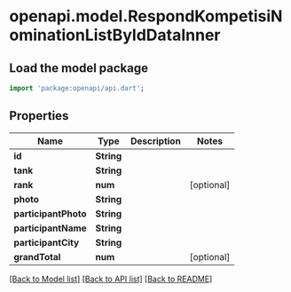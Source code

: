 # openapi.model.RespondKompetisiNominationListByIdDataInner

## Load the model package
```dart
import 'package:openapi/api.dart';
```

## Properties
Name | Type | Description | Notes
------------ | ------------- | ------------- | -------------
**id** | **String** |  | 
**tank** | **String** |  | 
**rank** | **num** |  | [optional] 
**photo** | **String** |  | 
**participantPhoto** | **String** |  | 
**participantName** | **String** |  | 
**participantCity** | **String** |  | 
**grandTotal** | **num** |  | [optional] 

[[Back to Model list]](../README.md#documentation-for-models) [[Back to API list]](../README.md#documentation-for-api-endpoints) [[Back to README]](../README.md)



